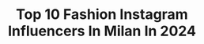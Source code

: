 ---
title: Top 10 Fashion Instagram Influencers In Milan In 2024
description: >-
  Find top fashion Instagram influencers in Milan in 2024. Most popular hashtags: #fashion #milano #style #goodvibes.
platform: Instagram
hits: 571
text_top: Identify the top-rated Instagram accounts on inBeat.
text_bottom: inBeat aggregates 571 Instagram influencers like this in Milan, Italy for you to work with.
profiles:
  - username: "faick_hair"
    fullname: >-
      🅵🅰🅸🅲🅺
    bio: >-
      @cotrilsalonsanmarco • Faick_hair@hotmail.com 📩 • Based Milan 📍
    location: "Italy"
    followers: 278680
    engagement: 258
    commentsToLikes: 0.016485
    id: ck5bzm4iarf010i117qmpfbnz
    verified: false
    hashtags: "#mfw, #reels, #fashion, #milano"
  - username: "thaiswiggersofficial"
    fullname: >-
      Thais Wiggers Official
    bio: >-
      Artist, model, brasileira Born in Floripa🇧🇷 Living in Milan🇮🇹 Green ☘️ Julia's proud mom👩‍👧 For collab @mmconsulting info@mmconsultingsrl.it
    location: "Italy"
    followers: 189992
    engagement: 149
    commentsToLikes: 0.030296
    id: ck5hfpiejynmb0i11epa5d3e9
    verified: true
    hashtags: "#santeodoro, #veratour, #sardegna, #sardinia"
  - username: "angelica_scaglione"
    fullname: >-
      Angelica Scaglione 🌍
    bio: >-
      📍Milan 📍Paris 🌺Fashion & Travel 🌟Web Influencer @beatotemilano ambassador Collaboration 📩 DIRECT
    location: "Italy"
    followers: 499248
    engagement: 317
    commentsToLikes: 0.056094
    id: ck8t3myy63rzc0j78kt45slxy
    verified: false
    hashtags: "#fashion, #milano, #ad, #sunday"
  - username: "flaviabarone_real"
    fullname: >-
      𝔽 𝕃 𝔸 𝕍 𝕀 𝔸
    bio: >-
      𝑰'𝒎 𝑪𝒓𝒂𝒛𝒚, 𝒔𝒐𝒓𝒓𝒚 ⇙ 𝑻𝒊𝒌 𝑻𝒐𝒌 (30𝒌) ⇘
    location: "Italy"
    followers: 3075
    engagement: 869
    commentsToLikes: 0.039768
    id: ckaouqxg21fic0i788vktmp6i
    verified: false
    hashtags: "#instagram, #estetica, #sea, #follow"
  - username: "annarita1607"
    fullname: >-
      🦄Annarita Liegi
    bio: >-
      📍25, Italy (Bari) Degree in Building engineering Admin: @volgobari @apulianadvisor ISCRIVITI AD AMAZON PRIME ⬇️⬇️⬇️⬇️
    location: "Italy"
    followers: 8964
    engagement: 338
    commentsToLikes: 0.065273
    id: ck8t3ybea4xpc0j78qgwi3v3x
    verified: false
    hashtags: "#christmas, #volgoitalia, #italy, #lavitainunoscatto"
  - username: "davidecamicioli"
    fullname: >-
      Davide Camicioli
    bio: >-
      Presenter @skysportf1 • @skysport • @tv8it Triatleta 🏊🏻🚴🏻🏃🏻
    location: "Italy"
    followers: 120851
    engagement: 315
    commentsToLikes: 0.011967
    id: ck6u16mgqjwsj0j71ots8uzo3
    verified: true
    hashtags: "#friends, #smile, #style, #tv"
  - username: "eleonora_dalessandro_"
    fullname: >-
      Eleonora D’Alessandro
    bio: >-
      ITALIAN FASHION AND FITNESS MODEL h𝟣.𝟪𝟣𝖼𝗆 • TV PRESENTER 🎤 ➳ @corrieredellosport ⚽️ • 𝚙𝚒𝚊𝚗𝚒𝚜𝚝 🎹 • 𝚐𝚢𝚖 𝚘𝚋𝚜𝚎𝚜𝚜𝚎𝚍 🏋🏻‍♀️ • @avantiunaltro_official
    location: "Italy"
    followers: 135973
    engagement: 9
    commentsToLikes: 0.005931
    id: clou58p02riei0j089qngiclj
    verified: false
    hashtags: "#fitnessmotivation, #igersitalia, #bikini, #lanavedellabellezza"
  - username: "chriswavedj"
    fullname: >-
      CHRIS WAVE
    bio: >-
      🇮🇹 Made in Italy, since 1987 📬 Bookings: Direct 🎶 #MusicLover 🎹 #MusicProducer
    location: "Italy"
    followers: 32879
    engagement: 448
    commentsToLikes: 0.006856
    id: ck0w7876mc8zt0i19hwfa64ag
    verified: false
    hashtags: "#studio, #djlife, #deephouse, #pioneerdjs"
  - username: "stella.manente.official"
    fullname: >-
      S T E L L A   M A N E N T E 🇮🇹
    bio: >-
      Mother of Levon Odaka Yoga Teacher Owner of @levhome_mi ✉️ stella.mfdesign@icloud.com Book your stay ⤵️
    location: "Italy"
    followers: 788773
    engagement: 141
    commentsToLikes: 0.024360
    id: ck5q9jbjdbe9n0i11b6ir1sl8
    verified: false
    hashtags: "#yogalife, #yogapractice, #rixos, #yogainspiration"
  - username: "fely_felicia__"
    fullname: >-
      Fely Felicia
    bio: >-
      You don’t need a hero darling ...become one of them!! 😘👸#girlpower 📍Based in #milan Fashion lover ❤️👗💄💎 Personal shopper 👠👗👜😘 🗣🇲🇩 🇬🇧 🇷🇴 🇮🇹 📖 -> 🇫🇷🇷🇺
    location: "Italy"
    followers: 7292
    engagement: 1345
    commentsToLikes: 0.043194
    id: ck8t1jio6w0ht0j787a5hwo40
    verified: false
    hashtags: "#freedom, #beauty, #fashion, #lifestyle"
---
